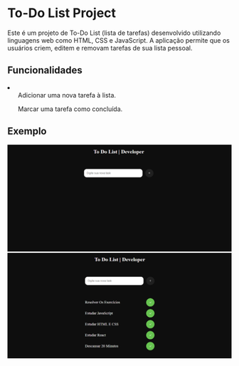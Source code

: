 <h1>To-Do List Project</h1>
<p> Este é um projeto de To-Do List (lista de tarefas) desenvolvido utilizando linguagens web como HTML, CSS e JavaScript. A aplicação permite que os usuários criem, editem e removam tarefas de sua lista pessoal. </p>

<h2>Funcionalidades</h2>

<li> 
<ul>Adicionar uma nova tarefa à lista.</ul>        
<ul>Marcar uma tarefa como concluída.</ul>  
</li>

<h2>Exemplo</h2>

<img src="./assets/img/exemplo.png">
<img src="./assets/img/exemplo2.png">
